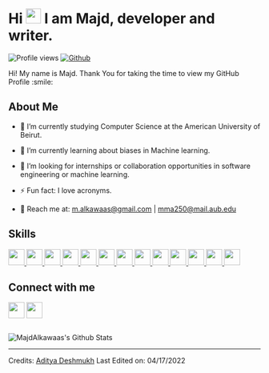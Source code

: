 <!-- <p align="center">
    <img width="200" src="https://avatars.githubusercontent.com/u/73228648?v=4" , style="border-radius: 100px;">
</p> -->

<h1> 
  Hi <img src = "https://raw.githubusercontent.com/MartinHeinz/MartinHeinz/master/wave.gif" width = 30px> I am Majd, developer and writer. 
</h1>
<p align = 'center'>
</p>


![Profile views](https://visitor-badge.glitch.me/badge?page_id=MajdAlkawaas)
[![Github](https://img.shields.io/github/followers/MajdAlkawaas?label=Follow&style=social)](https://github.com/MajdAlkawaas)

<div size='20px'> Hi! My name is Majd. Thank You for taking the time to view my GitHub Profile :smile: 
</div>


<h2> About Me </h2>
<!-- <img width="55%" align="right" alt="Github" src="https://raw.githubusercontent.com/onimur/.github/master/.resources/git-header.svg" /> -->
<!-- ![Majd's github stats](https://github-readme-stats.vercel.app/api?username=MajdAlkawaas&show_icons=true&hide_border=true)  -->

- 🔭 I’m currently studying Computer Science at the American University of Beirut.

- 🌱 I’m currently learning about biases in Machine learning.
  
- 👯 I’m looking for internships or collaboration opportunities in software engineering or machine learning.
  
- ⚡ Fun fact: I love acronyms.

- 💬 Reach me at: m.alkawaas@gmail.com | mma250@mail.aub.edu

<h2> Skills 
</h2>
<a href= https://github.com/MajdAlkawaas?tab=repositories&q=&type=&language=python&sort= >     <img width ='32px' src ='https://raw.githubusercontent.com/rahulbanerjee26/githubAboutMeGenerator/main/icons/python.svg'> </a>
<a href= https://github.com/MajdAlkawaas?tab=repositories&q=&type=&language=java&sort= >       <img width ='32px' src ='https://raw.githubusercontent.com/rahulbanerjee26/githubAboutMeGenerator/main/icons/java.svg'> </a>
<a href= https://github.com/MajdAlkawaas?tab=repositories&q=&type=&language=scikit&sort= >     <img width ='32px' src ='https://raw.githubusercontent.com/rahulbanerjee26/githubAboutMeGenerator/main/icons/scikit.svg'> </a>
<a href= https://github.com/MajdAlkawaas?tab=repositories&q=&type=&language=cpp&sort= >        <img width ='32px' src ='https://raw.githubusercontent.com/rahulbanerjee26/githubAboutMeGenerator/main/icons/cpp.svg'> </a>
<a href= https://github.com/MajdAlkawaas?tab=repositories&q=&type=&language=django&sort= >     <img width ='32px' src ='https://raw.githubusercontent.com/rahulbanerjee26/githubAboutMeGenerator/main/icons/django.svg'> </a>
<a href= https://github.com/MajdAlkawaas?tab=repositories&q=&type=&language=css&sort= >        <img width ='32px' src ='https://raw.githubusercontent.com/rahulbanerjee26/githubAboutMeGenerator/main/icons/css.svg'> </a>
<a href= https://github.com/MajdAlkawaas?tab=repositories&q=&type=&language=html&sort= >       <img width ='32px' src ='https://raw.githubusercontent.com/rahulbanerjee26/githubAboutMeGenerator/main/icons/html.svg'> </a>
<a href= https://github.com/MajdAlkawaas?tab=repositories&q=&type=&language=sql&sort= >        <img width ='32px' src ='https://raw.githubusercontent.com/rahulbanerjee26/githubAboutMeGenerator/main/icons/mysql.svg'> </a>
<a href= https://github.com/MajdAlkawaas?tab=repositories&q=&type=&language=git&sort= >        <img width ='32px' src ='https://raw.githubusercontent.com/rahulbanerjee26/githubAboutMeGenerator/main/icons/git.svg'> </a>
<a href="#">        <img width ='32px' src ='https://raw.githubusercontent.com/rahulbanerjee26/githubAboutMeGenerator/main/icons/photoshop.svg'> </a>
<a href="#">        <img width ='32px' src ='https://raw.githubusercontent.com/rahulbanerjee26/githubAboutMeGenerator/main/icons/bootstrap.svg'> </a>
<a href="#">        <img width ='32px' src ='https://raw.githubusercontent.com/rahulbanerjee26/githubAboutMeGenerator/main/icons/azure.svg'> </a>
<a href="#">        <img width ='32px' src ='https://raw.githubusercontent.com/rahulbanerjee26/githubAboutMeGenerator/main/icons/arduino.svg'> </a>

<h2> 
  Connect with me 
</h2>
<a href = 'https://www.linkedin.com/in/majdalkawaas'> <img width = '32px' align= 'center' src="https://raw.githubusercontent.com/rahulbanerjee26/githubAboutMeGenerator/main/icons/linked-in-alt.svg"/></a> 
<a href = 'https://www.github.com/MajdAlkawaas'> <img width = '32px' align= 'center' src="https://raw.githubusercontent.com/rahulbanerjee26/githubAboutMeGenerator/main/icons/github.svg"/></a>

<h2> </h2>

<img  align="center" alt="MajdAlkawaas's Github Stats" src="https://github-readme-stats.vercel.app/api?username=MajdAlkawaas&show_icons=true&hide_border=true" />


<br>

-----
Credits: [Aditya Deshmukh](https://github.com/Aditya664)
Last Edited on: 04/17/2022
